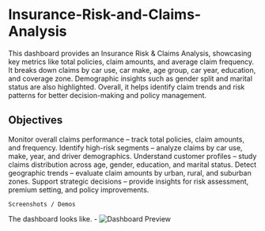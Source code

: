 # Insurance-Risk-and-Claims-Analysis

This dashboard provides an Insurance Risk & Claims Analysis, showcasing key metrics like total policies, claim amounts, and average claim frequency. It breaks down claims by car use, car make, age group, car year, education, and coverage zone. Demographic insights such as gender split and marital status are also highlighted. Overall, it helps identify claim trends and risk patterns for better decision-making and policy management.

## Objectives

Monitor overall claims performance – track total policies, claim amounts, and frequency.
Identify high-risk segments – analyze claims by car use, make, year, and driver demographics.
Understand customer profiles – study claims distribution across age, gender, education, and marital status.
Detect geographic trends – evaluate claim amounts by urban, rural, and suburban zones.
Support strategic decisions – provide insights for risk assessment, premium setting, and policy improvements.

	Screenshots / Demos
The dashboard looks like. - 
![Dashboard Preview]()
